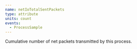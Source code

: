```yaml
---
name: netIoTotalSentPackets
type: attribute
units: count
events:
  - ProcessSample
---
```


Cumulative number of net packets transmitted by this process.